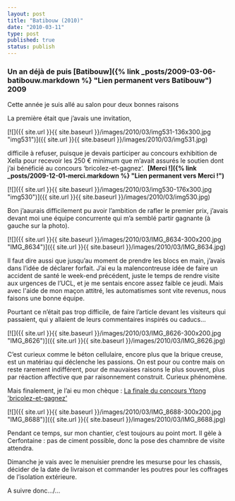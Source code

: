 ```yaml
---
layout: post
title: "Batibouw (2010)"
date: "2010-03-11"
type: post
published: true
status: publish
---
```


### Un an déjà de puis [Batibouw]({% link _posts/2009-03-06-batibouw.markdown %} "Lien permanent vers Batibouw") 2009

Cette année je suis allé au salon pour deux bonnes raisons

La première était que j’avais une invitation,

[![]({{ site.url }}{{ site.baseurl }}/images/2010/03/img531-136x300.jpg "img531")]({{ site.url }}{{ site.baseurl }}/images/2010/03/img531.jpg)

difficile à refuser, puisque je devais participer au concours exhibition de Xella pour recevoir les 250 € minimum que m’avait assurés le soutien dont j’ai bénéficié au concours ‘bricolez-et-gagnez’.  **[Merci !]({% link _posts/2009-12-01-merci.markdown %} "Lien permanent vers Merci !")**

[![]({{ site.url }}{{ site.baseurl }}/images/2010/03/img530-176x300.jpg "img530")]({{ site.url }}{{ site.baseurl }}/images/2010/03/img530.jpg)

Bon j’aaurais difficilement pu avoir l’ambition de rafler le premier prix, j’avais devant moi une équipe concurrente qui m’a semblé partir gagnante (à gauche sur la photo).

[![]({{ site.url }}{{ site.baseurl }}/images/2010/03/IMG_8634-300x200.jpg "IMG_8634")]({{ site.url }}{{ site.baseurl }}/images/2010/03/IMG_8634.jpg)

Il faut dire aussi que jusqu’au moment de prendre les blocs en main, j’avais dans l’idée de déclarer forfait. J’ai eu la malencontreuse idée de faire un accident de santé le week-end précédent, juste le temps de rendre visite aux urgences de l’UCL, et je me sentais encore assez faible ce jeudi. Mais avec l'aide de mon maçon attitré, les automatismes sont vite revenus, nous faisons une bonne équipe.

Pourtant ce n’était pas trop difficile, de faire l’article devant les visiteurs qui passaient, qui y allaient de leurs commentaires inspirés ou caducs…

[![]({{ site.url }}{{ site.baseurl }}/images/2010/03/IMG_8626-300x200.jpg "IMG_8626")]({{ site.url }}{{ site.baseurl }}/images/2010/03/IMG_8626.jpg)

C’est curieux comme le béton cellulaire, encore plus que la brique creuse, est un matériau qui déclenche les passions. On est pour ou contre mais on reste rarement indifférent, pour de mauvaises raisons le plus souvent, plus par réaction affective que par raisonnement construit. Curieux phénomène.

Mais finalement, je l’ai eu mon chèque : [La finale du concours Ytong 'bricolez-et-gagnez'](http://www.xella.be/html/bel/fr/6446.php)

[![]({{ site.url }}{{ site.baseurl }}/images/2010/03/IMG_8688-300x200.jpg "IMG_8688")]({{ site.url }}{{ site.baseurl }}/images/2010/03/IMG_8688.jpg)

Pendant ce temps, sur mon chantier, c’est toujours au point mort. Il gèle à Cerfontaine : pas de ciment possible, donc la pose des chamnbre de visite attendra.

Dimanche je vais avec le menuisier prendre les mesurse pour les chassis, décider de la date de livraison et commander les poutres pour les coffrages de l’isolation extérieure.

A suivre donc…/…
